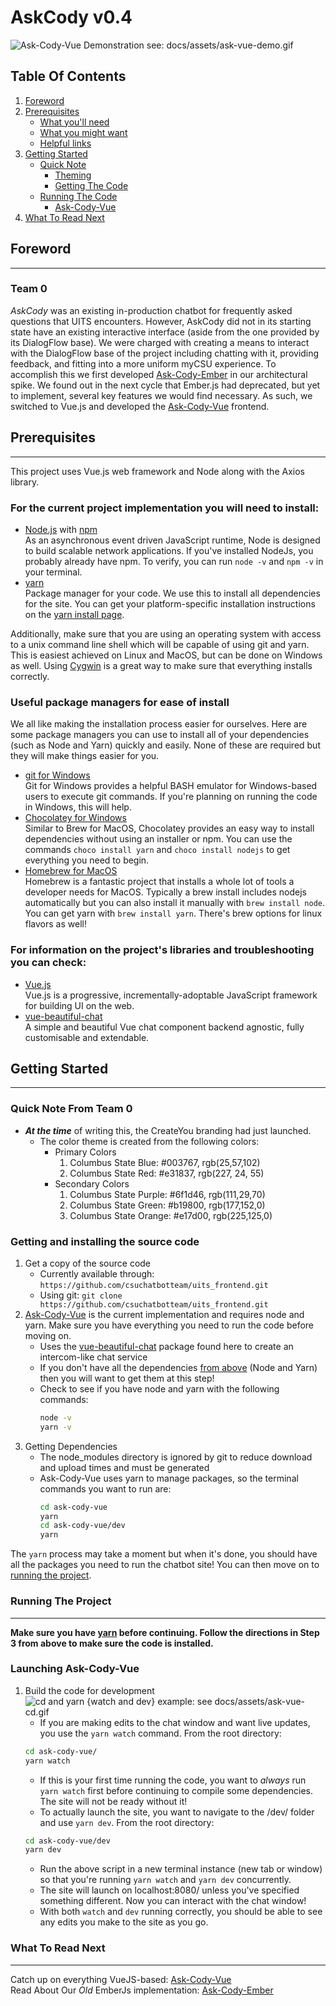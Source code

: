 # AskCody v0.4

![Ask-Cody-Vue Demonstration see: docs/assets/ask-vue-demo.gif](docs/assets/ask-vue-demo.gif)

## Table Of Contents
1. [Foreword](#foreword)
2. [Prerequisites](#prereqs)
    * [What you'll need](#must-install)
    * [What you might want](#might-install)
    * [Helpful links](#helpful-links)
3. [Getting Started](#getstart)
    * [Quick Note](#getstart-note)
        * [Theming](#note-themes)
        * [Getting The Code](#note-code)
    * [Running The Code](#runcode)
        * [Ask-Cody-Vue](#runcode-vue)
0. [What To Read Next](#readnext)

<a type="hidden" id="foreword"></a>

## Foreword
***
### Team 0

*AskCody* was an existing in-production chatbot for frequently asked questions that UITS encounters. However, AskCody did not in its starting state have an existing interactive interface (aside from the one provided by its DialogFlow base). We were charged with creating a means to interact with the DialogFlow base of the project including chatting with it, providing feedback, and fitting into a more uniform myCSU experience. To accomplish this we first developed [Ask-Cody-Ember] in our  architectural spike. We found out in the next cycle that Ember.js had deprecated, but yet to implement, several key features we would find necessary. As such, we switched to Vue.js and developed the [Ask-Cody-Vue] frontend.

<a type="hidden" id="prereqs"></a>

## Prerequisites
***
This project uses Vue.js web framework and Node along with the Axios library.

<a type="hidden" id="must-install"></a>
### For the current project implementation you will need to install:
* [Node.js](https://nodejs.org/en/) with [npm](https://www.npmjs.com/)  
  As an asynchronous event driven JavaScript runtime, Node is designed to build scalable network applications. If you've installed NodeJs, you probably already have npm. To verify, you can run `node -v` and `npm -v` in your terminal.
* [yarn](https://yarnpkg.com/en/)  
  Package manager for your code. We use this to install all dependencies for the site. You can get your platform-specific installation instructions on the [yarn install page](https://yarnpkg.com/lang/en/docs/install/).

Additionally, make sure that you are using an operating system with access to a unix command line shell which will be capable of using git and yarn. This is easiest achieved on Linux and MacOS, but can be done on Windows as well. Using [Cygwin](https://www.cygwin.com/) is a great way to make sure that everything installs correctly.

<a type="hidden" id="might-install"></a>
### Useful package managers for ease of install
We all like making the installation process easier for ourselves. Here are some package managers you can use to install all of your dependencies (such as Node and Yarn) quickly and easily. None of these are required but they will make things easier for you.
* [git for Windows](https://gitforwindows.org/)  
  Git for Windows provides a helpful BASH emulator for Windows-based users to execute git commands. If you're planning on running the code in Windows, this will help.
* [Chocolatey for Windows](https://chocolatey.org/)  
  Similar to Brew for MacOS, Chocolatey provides an easy way to install dependencies without using an installer or npm. You can use the commands `choco install yarn` and `choco install nodejs` to get everything you need to begin.
* [Homebrew for MacOS](https://brew.sh/)  
  Homebrew is a fantastic project that installs a whole lot of tools a developer needs for MacOS. Typically a brew install includes nodejs automatically but you can also install it manually with `brew install node`. You can get yarn with `brew install yarn`. There's brew options for linux flavors as well!

<a type="hidden" id="helpful-links"></a>
### For information on the project's libraries and troubleshooting you can check:
* [Vue.js]  
  Vue.js is a progressive, incrementally-adoptable JavaScript framework for building UI on the web.
* [vue-beautiful-chat]  
  A simple and beautiful Vue chat component backend agnostic, fully customisable and extendable.

<a id="getstart" type="hidden"></a>

## Getting Started
***
<a type="hidden" id="getstart-note"></a>

### Quick Note From Team 0
<a type="hidden" id="note-themes"></a>

* __*At the time*__ of writing this, the CreateYou branding had just launched.
    * The color theme is created from the following colors:
        * Primary Colors
            1. Columbus State Blue: #003767, rgb(25,57,102)
            2. Columbus State Red: #e31837, rgb(227, 24, 55)
        * Secondary Colors
            1. Columbus State Purple: #6f1d46, rgb(111,29,70)
            2. Columbus State Green: #b19800, rgb(177,152,0)
            3. Columbus State Orange: #e17d00, rgb(225,125,0)

<a type="hidden" id="note-code"></a>
### Getting and installing the source code
1. Get a copy of the source code
    * Currently available through: `https://github.com/csuchatbotteam/uits_frontend.git`
    * Using git: `git clone https://github.com/csuchatbotteam/uits_frontend.git`
2. [Ask-Cody-Vue] is the current implementation and requires node and yarn. Make sure you have everything you need to run the code before moving on.
    * Uses the [vue-beautiful-chat] package found here to create an intercom-like chat service
    * If you don't have all the dependencies [from above](#must-install) (Node and Yarn) then you will want to get them at this step!
    * Check to see if you have node and yarn with the following commands:
      ```bash
      node -v
      yarn -v
      ```
3. Getting Dependencies
    * The node_modules directory is ignored by git to reduce download and upload times and must be generated
    * Ask-Cody-Vue uses yarn to manage packages, so the terminal commands you want to run are:
        ```bash
        cd ask-cody-vue
        yarn
        cd ask-cody-vue/dev
        yarn
        ```
The `yarn` process may take a moment but when it's done, you should have all the packages you need to run the chatbot site! You can then move on to [running the project](#runcode).

<a type="hidden" id="runcode"></a>


### Running The Project
***

 __Make sure you have [yarn](https://yarnpkg.com/lang/en/docs/install/) before continuing. Follow the directions in Step 3 from above to make sure the code is installed.__

<a type="hidden" id="runcode-vue"></a>

### Launching Ask-Cody-Vue

1. Build the code for development  
![cd and yarn {watch and dev} example: see docs/assets/ask-vue-cd.gif](docs/assets/ask-vue-cd.gif)
    * If you are making edits to the chat window and want live updates, you use the `yarn watch` command. From the root directory:
    ```bash
    cd ask-cody-vue/
    yarn watch
    ```
    * If this is your first time running the code, you want to *always* run `yarn watch` first before continuing to compile some dependencies. The site will not be ready without it!
    * To actually launch the site, you want to navigate to the /dev/ folder and use `yarn dev`. From the root directory:
    ```bash
    cd ask-cody-vue/dev
    yarn dev
    ```
    * Run the above script in a new terminal instance (new tab or window) so that you're running `yarn watch` and `yarn dev` concurrently.
    * The site will launch on localhost:8080/ unless you've specified something different. Now you can interact with the chat window!
    * With both `watch` and `dev` running correctly, you should be able to see any edits you make to the site as you go.



<a type="hidden" id="readnext"></a>

### What To Read Next
***
Catch up on everything VueJS-based: [Ask-Cody-Vue]  
Read About Our *Old* EmberJs implementation: [Ask-Cody-Ember]


[//]: # (These are a list of re-usable links throughout this README)
[Ask-Cody-Vue]: docs/ask-cody-vue.md
[Ask-Cody-Ember]: docs/ask-cody-ember.md
[Node.js and npm]: https://nodejs.org/
[Vue.js]: https://vuejs.org/
[vue-beautiful-chat]: https://vuejsexamples.com/a-simple-and-beautiful-vue-chat-component-backend-agnostic/
[yarn]: https://yarnpkg.com/en/
[Pusher.js]: https://github.com/pusher/pusher-js
[iframe-resizer]: https://github.com/davidjbradshaw/iframe-resizer
[uits-proto]: https://www/github.com/adlesh/uits-proto
